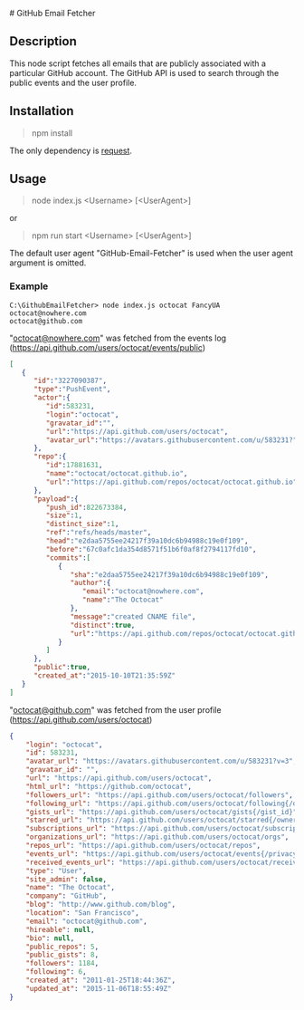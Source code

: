 ﻿﻿# GitHub Email Fetcher


## Description
This node script fetches all emails that are publicly associated with a particular GitHub account. The GitHub API is used to search through the public events and the user profile.


## Installation
> npm install

The only dependency is [request](https://www.npmjs.com/package/request).


## Usage
> node index.js \<Username> [\<UserAgent\>]

or

> npm run start \<Username> [\<UserAgent\>]

The default user agent "GitHub-Email-Fetcher" is used when the user agent argument is omitted.


### Example

```
C:\GithubEmailFetcher> node index.js octocat FancyUA
octocat@nowhere.com
octocat@github.com
```

"octocat@nowhere.com" was fetched from the events log (https://api.github.com/users/octocat/events/public)
```json
[
   {
      "id":"3227090387",
      "type":"PushEvent",
      "actor":{
         "id":​583231,
         "login":"octocat",
         "gravatar_id":"",
         "url":"https://api.github.com/users/octocat",
         "avatar_url":"https://avatars.githubusercontent.com/u/583231?"
      },
      "repo":{
         "id":​17881631,
         "name":"octocat/octocat.github.io",
         "url":"https://api.github.com/repos/octocat/octocat.github.io"
      },
      "payload":{
         "push_id":​822673384,
         "size":​1,
         "distinct_size":​1,
         "ref":"refs/heads/master",
         "head":"e2daa5755ee24217f39a10dc6b94988c19e0f109",
         "before":"67c0afc1da354d8571f51b6f0af8f2794117fd10",
         "commits":[
            {
               "sha":"e2daa5755ee24217f39a10dc6b94988c19e0f109",
               "author":{
                  "email":"octocat@nowhere.com",
                  "name":"The Octocat"
               },
               "message":"created CNAME file",
               "distinct":true,
               "url":"https://api.github.com/repos/octocat/octocat.github.io/commits/e2daa5755ee24217f39a10dc6b94988c19e0f109"
            }
         ]
      },
      "public":true,
      "created_at":"2015-10-10T21:35:59Z"
   }
]
```

"octocat@github.com" was fetched from the user profile (https://api.github.com/users/octocat)
```json
{
    "login": "octocat",
    "id": ​583231,
    "avatar_url": "https://avatars.githubusercontent.com/u/583231?v=3",
    "gravatar_id": "",
    "url": "https://api.github.com/users/octocat",
    "html_url": "https://github.com/octocat",
    "followers_url": "https://api.github.com/users/octocat/followers",
    "following_url": "https://api.github.com/users/octocat/following{/other_user}",
    "gists_url": "https://api.github.com/users/octocat/gists{/gist_id}",
    "starred_url": "https://api.github.com/users/octocat/starred{/owner}{/repo}",
    "subscriptions_url": "https://api.github.com/users/octocat/subscriptions",
    "organizations_url": "https://api.github.com/users/octocat/orgs",
    "repos_url": "https://api.github.com/users/octocat/repos",
    "events_url": "https://api.github.com/users/octocat/events{/privacy}",
    "received_events_url": "https://api.github.com/users/octocat/received_events",
    "type": "User",
    "site_admin": false,
    "name": "The Octocat",
    "company": "GitHub",
    "blog": "http://www.github.com/blog",
    "location": "San Francisco",
    "email": "octocat@github.com",
    "hireable": null,
    "bio": null,
    "public_repos": ​5,
    "public_gists": ​8,
    "followers": ​1184,
    "following": ​6,
    "created_at": "2011-01-25T18:44:36Z",
    "updated_at": "2015-11-06T18:55:49Z"
}
```
